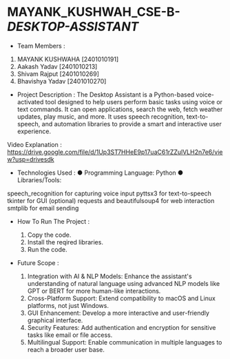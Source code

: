 # MAYANK_KUSHWAH_CSE-B-_DESKTOP-ASSISTANT_
* Team Members :
1. MAYANK KUSHWAHA [2401010191]
2. Aakash Yadav    [2401010213]
3. Shivam Rajput   [2401010269]
4. Bhavishya Yadav [2401010270]

* Project Description :
The Desktop Assistant is a Python-based voice-activated tool designed to help users perform basic tasks using voice or text commands. It can open applications, search the web, fetch weather updates, play music, and more. It uses speech recognition, text-to-speech, and automation libraries to provide a smart and interactive user experience.

Video Explanation :
https://drive.google.com/file/d/1Up3ST7HHeE9p17uaC61rZZulVLH2n7e6/view?usp=drivesdk

* Technologies Used :
 ● Programming Language: Python
 ● Libraries/Tools:

 speech_recognition for capturing voice input
 pyttsx3 for text-to-speech
 tkinter for GUI (optional)
 requests and beautifulsoup4 for web interaction
 smtplib for email sending

* How To Run The Project :
  1. Copy the code.
  2. Install the reqired libraries.
  3. Run the code.
    
* Future Scope :
  1. Integration with AI & NLP Models: Enhance the assistant's understanding of natural language using advanced NLP models like GPT or BERT for more human-like 
     interactions.
  2. Cross-Platform Support: Extend compatibility to macOS and Linux platforms, not just Windows.
  3. GUI Enhancement: Develop a more interactive and user-friendly graphical interface.
  4. Security Features: Add authentication and encryption for sensitive tasks like email or file access.
  5. Multilingual Support: Enable communication in multiple languages to reach a broader user base.




